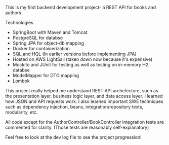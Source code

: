This is my first backend development project- a REST API for books and authors

Technologies
- SpringBoot with Maven and Tomcat
- PostgreSQL for databse
- Spring JPA for object-db mapping
- Docker for containerization
- SQL and HQL (In earlier versions before implementing JPA)
- Hosted on AWS LightSail (taken down now because it's expensive)
- Mockito and JUnit for testing as well as testing on in-memory H2 databse
- ModelMapper for DTO mapping
- Lombok

This project really helped me understand REST API archetecture, such as the presentation layer, business logic layer, and data access layer. I learned how JSON and API requests work.
I also learned important SWE techniques such as dependency injection, beans, integration/repository tests, modularity, etc.

All code except for the AuthorController/BookController integration tests are commented for clarity. (Those tests are reasonably self-explanatory)

Feel free to look at the dev log file to see the project progression!
